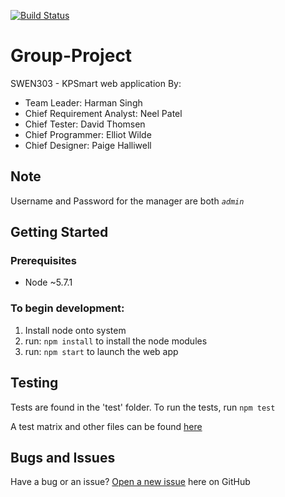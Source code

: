 [![Build Status](https://travis-ci.org/SWEN301-Group-Project/Group-Project.svg?branch=develop)](https://travis-ci.org/SWEN301-Group-Project/Group-Project)
# Group-Project   
SWEN303 - KPSmart web application
By: 
* Team Leader: Harman Singh
* Chief Requirement Analyst: Neel Patel
* Chief Tester: David Thomsen
* Chief Programmer: Elliot Wilde
* Chief Designer: Paige Halliwell
   
## Note
Username and Password for the manager are both *`admin`*

## Getting Started

### Prerequisites
* Node ~5.7.1

### To begin development:   

1. Install node onto system   
2. run: `npm install` to install the node modules
3. run: `npm start` to launch the web app

## Testing

Tests are found in the 'test' folder.
To run the tests, run `npm test`

A test matrix and other files can be found [here](https://drive.google.com/folderview?id=0B2oEfdUbeIKfNHlnSzVQR1JXdEE&usp=sharing)

## Bugs and Issues

Have a bug or an issue? [Open a new issue](https://github.com/SWEN301-Group-Project/Group-Project/issues) here on GitHub
